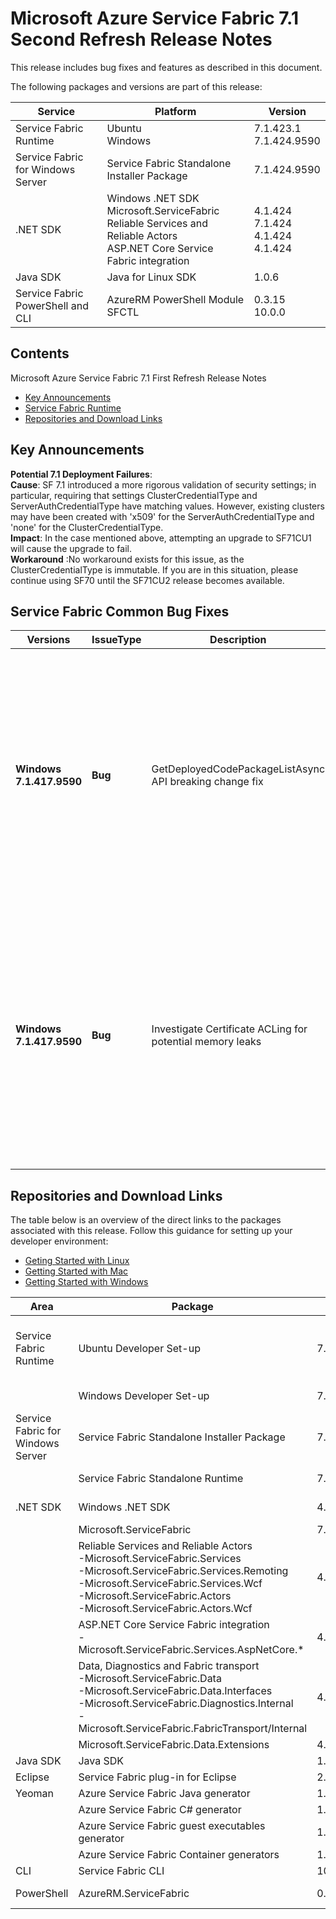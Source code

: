 # Microsoft Azure Service Fabric 7.1 Second Refresh Release Notes

This release includes bug fixes and features as described in this document.

The following packages and versions are part of this release:

| Service | Platform | Version |
|---------|----------|---------|
|Service Fabric Runtime| Ubuntu <br> Windows | 7.1.423.1 <br> 7.1.424.9590 |
|Service Fabric for Windows Server|Service Fabric Standalone Installer Package | 7.1.424.9590 |
|.NET SDK |Windows .NET SDK <br> Microsoft.ServiceFabric <br> Reliable Services and Reliable Actors <br> ASP.NET Core Service Fabric integration| 4.1.424 <br> 7.1.424 <br> 4.1.424 <br> 4.1.424 |
|Java SDK  |Java for Linux SDK  | 1.0.6 |
|Service Fabric PowerShell and CLI | AzureRM PowerShell Module  <br> SFCTL |  0.3.15 <br> 10.0.0 |

## Contents 

Microsoft Azure Service Fabric 7.1 First Refresh Release Notes

* [Key Announcements](#key-announcements)
* [Service Fabric Runtime](#service-fabric-runtime)
* [Repositories and Download Links](#repositories-and-download-links)

## Key Announcements
**Potential 7.1 Deployment Failures**:<br>
**Cause**: SF 7.1 introduced a more rigorous validation of security settings; in particular, requiring that settings ClusterCredentialType and ServerAuthCredentialType have matching values. However, existing clusters may have been created with 'x509' for the ServerAuthCredentialType and 'none' for the ClusterCredentialType. <br> **Impact**:  In the case mentioned above, attempting an upgrade to SF71CU1 will cause the upgrade to fail. <br> **Workaround** :No workaround exists for this issue, as the ClusterCredentialType is immutable. If you are in this situation, please continue using SF70 until the SF71CU2 release becomes available.

## Service Fabric Common Bug Fixes

| Versions | IssueType | Description | Resolution | 
|-|-|-|-|
| **Windows  7.1.417.9590** | **Bug** |GetDeployedCodePackageListAsync API breaking change fix|**Brief desc**:  There was an API change in SF 7.1 and SF 7.1CU1 to the function "GetDeployedCodePackageListAsync()" by adding an extra boolean variable. However, the following API was taken out by accident making it a breaking change for anyone who used it previously. <br> **Impact**:  Anyone using the API "Get-DeployedCodePackageListAsync" and upgraded to 7.1 or 7.1CU2 would run into a "Method Not found" error if their app used the above API.[**Documentation**](https://docs.microsoft.com/dotnet/api/system.fabric.fabricclient.queryclient.getdeployedcodepackagelistasync?view=azure-dotnet) <br> **Workaround**: Recompile your app that uses the above API to use the new signatures which include a boolean for includeCodePackageUsageStatistics and redeploy those apps in your cluster. <br> **Fix**: This fix re-adds the original API signatures.
| **Windows  7.1.417.9590** | **Bug** |Investigate Certificate ACLing for potential memory leaks|**Brief desc**: SF 7.1 introduced periodic monitoring and ACLing of application certificates declared by common name; this exposed (and exacerbated) an existing memory leak in the certificate ACLing code, causing a more rapid increase in memory pressure. <br> **Impact**:  FabricHost.exe leaks OS-allocated security descriptors at a rate of roughly 1kb/minute/application certificate. Frequent application updates or sharing of the certificates results in a higher leak rate. <br> **Workaround**: Options include: <br> restarting the SF runtime on the node at regular intervals <br> avoiding declaring endpoint certificates by CN <br> staying on SF 7.0 builds <br> **Fix**: This fix re-adds the original API signatures.

## Repositories and Download Links
The table below is an overview of the direct links to the packages associated with this release. 
Follow this guidance for setting up your developer environment: 
* [Geting Started with Linux](https://docs.microsoft.com/azure/service-fabric/service-fabric-get-started-linux)
* [Getting Started with Mac](https://docs.microsoft.com/azure/service-fabric/service-fabric-get-started-mac)
* [Getting Started with Windows](https://docs.microsoft.com/azure/service-fabric/service-fabric-get-started)

| Area | Package | Version | Repository | Direct Download Link |
|-|-|-|-|-|
|Service Fabric Runtime |Ubuntu Developer Set-up | 7.1.423.1 |N/A | Cluster Runtime: https://apt-mo.trafficmanager.net/repos/servicefabric/pool/main/s/servicefabric <br> Service Fabric SDK for local cluster setup: https://apt-mo.trafficmanager.net/repos/servicefabric/pool/main/s/servicefabricsdkcommon/ <br> Container image: https://hub.docker.com/r/microsoft/service-fabric-onebox/ 
|| Windows Developer Set-up| 7.1.424.9590 | N/A | https://download.microsoft.com/download/0/a/b/0ab8493d-0222-4e20-98a3-8acdd81d4193/MicrosoftServiceFabric.7.1.424.9590.exe |
| Service Fabric for Windows Server | Service Fabric Standalone Installer Package | 7.1.424.9590 | N/A | https://download.microsoft.com/download/8/3/6/836E3E99-A300-4714-8278-96BC3E8B5528/7.1.424.9590/Microsoft.Azure.ServiceFabric.WindowsServer.7.1.424.9590.zip |
|| Service Fabric Standalone Runtime | 7.1.424.9590 | N/A | https://download.microsoft.com/download/B/0/B/B0BCCAC5-65AA-4BE3-AB13-D5FF5890F4B5/7.1.424.9590/MicrosoftAzureServiceFabric.7.1.424.9590.cab |
|.NET SDK | Windows .NET SDK | 4.1.424 | N/A | https://download.microsoft.com/download/0/a/b/0ab8493d-0222-4e20-98a3-8acdd81d4193/MicrosoftServiceFabricSDK.4.1.424.msi |
||Microsoft.ServiceFabric | 7.1.424 | N/A |https://www.nuget.org |
||Reliable Services and Reliable Actors<br>\-Microsoft.ServiceFabric.Services<br>\-Microsoft.ServiceFabric.Services.Remoting<br>\-Microsoft.ServiceFabric.Services.Wcf <br>\-Microsoft.ServiceFabric.Actors <br>\-Microsoft.ServiceFabric.Actors.Wcf | 4.1.424 |https://github.com/Azure/service-fabric-services-and-actors-dotnet |https://www.nuget.org |
||ASP.NET Core Service Fabric integration<br>\-Microsoft.ServiceFabric.Services.AspNetCore.*| 4.1.424 |https://github.com/Azure/service-fabric-aspnetcore |https://www.nuget.org |
||Data, Diagnostics and Fabric transport<br>\-Microsoft.ServiceFabric.Data <br>\-Microsoft.ServiceFabric.Data.Interfaces <br>\-Microsoft.ServiceFabric.Diagnostics.Internal <br>\-Microsoft.ServiceFabric.FabricTransport/Internal | 4.1.424 | N/A| https://www.nuget.org |
||Microsoft.ServiceFabric.Data.Extensions | 4.1.424 | N/A |https://www.nuget.org |
|Java SDK |Java SDK | 1.0.6 |N/A | https://mvnrepository.com/artifact/com.microsoft.servicefabric/sf-actors/1.0.6 |
|Eclipse |Service Fabric plug-in for Eclipse | 2.0.7 | N/A | N/A |
|Yeoman |Azure Service Fabric Java generator | 1.0.7 | https://github.com/Azure/generator-azuresfjava | N/A |
||Azure Service Fabric C# generator | 1.0.9 | https://github.com/Azure/generator-azuresfcsharp | N/A |
||Azure Service Fabric guest executables generator | 1.0.1 | https://github.com/Azure/generator-azuresfguest | N/A |
||Azure Service Fabric Container generators | 1.0.1 | https://github.com/Azure/generator-azuresfcontainer | N/A |
| CLI |Service Fabric CLI | 10.0.0 | https://github.com/Azure/service-fabric-cli |https://pypi.python.org/pypi/sfctl |
| PowerShell | AzureRM.ServiceFabric | 0.3.15 | https://github.com/Azure/azure-powershell/tree/preview/src/ResourceManager/ServiceFabric | https://www.powershellgallery.com/packages/AzureRM.ServiceFabric/0.3.15  |


 
